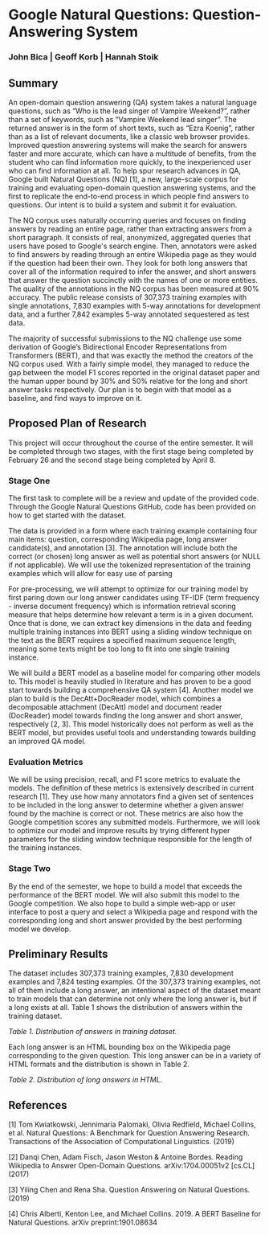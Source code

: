 # Google Natural Questions: Question-Answering System
### John Bica | Geoff Korb | Hannah Stoik

## Summary

An open-domain question answering (QA) system takes a natural language questions, such as “Who is the lead singer of Vampire Weekend?”, rather than a set of keywords, such as “Vampire Weekend lead singer”. The returned answer is in the form of short texts, such as “Ezra Koenig”, rather than as a list of relevant documents, like a classic web browser provides. Improved question answering systems will make the search for answers faster and more accurate, which can have a multitude of benefits, from the student who can find information more quickly, to the inexperienced user who can find information at all. To help spur research advances in QA, Google built Natural Questions (NQ) [1], a new, large-scale corpus for training and evaluating open-domain question answering systems, and the first to replicate the end-to-end process in which people find answers to questions. Our intent is to build a system and submit it for evaluation.

The NQ corpus uses naturally occurring queries and focuses on finding answers by reading an entire page, rather than extracting answers from a short paragraph. It consists of real, anonymized, aggregated queries that users have posed to Google's search engine. Then, annotators were asked to find answers by reading through an entire Wikipedia page as they would if the question had been their own. They look for both long answers that cover all of the information required to infer the answer, and short answers that answer the question succinctly with the names of one or more entities. The quality of the annotations in the NQ corpus has been measured at 90% accuracy. The public release consists of 307,373 training examples with single annotations, 7,830 examples with 5-way annotations for development data, and a further 7,842 examples 5-way annotated sequestered as test data. 

The majority of successful submissions to the NQ challenge use some derivation of Google’s Bidirectional Encoder Representations from Transformers (BERT), and that was exactly the method the creators of the NQ corpus used. With a fairly simple model, they managed to reduce the gap between the model F1 scores reported in the original dataset paper and the human upper bound by 30% and 50% relative for the long and short answer tasks respectively. Our plan is to begin with that model as a baseline, and find ways to improve on it.

## Proposed Plan of Research
This project will occur throughout the course of the entire semester. It will be completed through two stages, with the first stage being completed by February 26 and the second stage being completed by April 8. 

### Stage One
The first task to complete will be a review and update of the provided code. Through the Google Natural Questions GitHub, code has been provided on how to get started with the dataset. 

The data is provided in a form where each training example containing four main items: question, corresponding Wikipedia page, long answer candidate(s), and annotation [3]. The annotation will include both the correct (or chosen) long answer as well as potential short answers (or NULL if not applicable). We will use the tokenized representation of the training examples which will allow for easy use of parsing

For pre-processing, we will attempt to optimize for our training model by first paring down our long answer candidates using TF-IDF (term frequency - inverse document frequency) which is information retrieval scoring measure that helps determine how relevant a term is in a given document. Once that is done, we can extract key dimensions in the data and feeding multiple training instances into BERT using a sliding window technique on the text as the BERT requires a specified maximum sequence length, meaning some texts might be too long to fit into one single training instance. 

We will build a BERT model as a baseline model for comparing other models to. This model is heavily studied in literature and has proven to be a good start towards building a comprehensive QA system [4]. Another model we plan to build is the DecAtt+DocReader model, which combines a decomposable attachment (DecAtt) model and document reader (DocReader) model towards finding the long answer and short answer, respectively [2, 3]. This model historically does not perform as well as the BERT model, but provides useful tools and understanding towards building an improved QA model. 

### Evaluation Metrics
We will be using precision, recall, and F1 score metrics to evaluate the models. The definition of these metrics is extensively described in current research [1]. They use how many annotators find a given set of sentences to be included in the long answer to determine whether a given answer found by the machine is correct or not. These metrics are also how the Google competition scores any submitted models. Furthermore, we will look to optimize our model and improve results by trying different hyper parameters for the sliding window technique responsible for the length of the training instances.

### Stage Two
By the end of the semester, we hope to build a model that exceeds the performance of the BERT model. We will also submit this model to the Google competition. We also hope to build a simple  web-app or user interface to post a query and select a Wikipedia page and respond with the corresponding long and short answer provided by the best performing model we develop.  

## Preliminary Results
The dataset includes 307,373 training examples, 7,830 development examples and 7,824 testing examples. Of the 307,373 training examples, not all of them include a long answer, an intentional aspect of the dataset meant to train models that can determine not only where the long answer is, but if a long exists at all. Table 1 shows the distribution of answers within the training dataset. 

*Table 1. Distribution of answers in training dataset.*

Each long answer is an HTML bounding box on the Wikipedia page corresponding to the given question. This long answer can be in a variety of HTML formats and the distribution is shown in Table 2. 


*Table 2. Distribution of long answers in HTML.*





## References
[1] Tom Kwiatkowski, Jennimaria Palomaki, Olivia Redfield, Michael Collins, et al. Natural Questions: A Benchmark for Question Answering Research. Transactions of the Association of Computational Linguistics. (2019)

[2] Danqi Chen, Adam Fisch, Jason Weston & Antoine Bordes. Reading Wikipedia to Answer Open-Domain Questions. arXiv:1704.00051v2 [cs.CL] (2017)

[3] Yiling Chen and Rena Sha. Question Answering on Natural Questions. (2019)

[4] Chris Alberti, Kenton Lee, and Michael Collins. 2019. A BERT Baseline for Natural Questions. arXiv preprint:1901.08634


